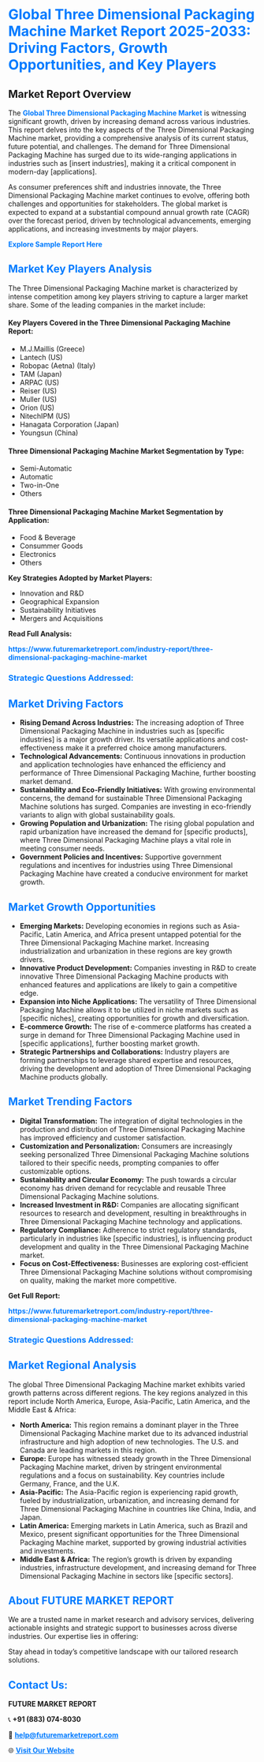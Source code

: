 <h1 style="color: #007BFF;">Global Three Dimensional Packaging Machine Market Report 2025-2033: Driving Factors, Growth Opportunities, and Key Players</h1>

<section id="overview">
<h2>Market Report Overview</h2>
<p>The <a href="https://www.futuremarketreport.com/industry-report/three-dimensional-packaging-machine-market" style="color: #007BFF; text-decoration: none;"><strong>Global Three Dimensional Packaging Machine Market</strong></a> is witnessing significant growth, driven by increasing demand across various industries. This report delves into the key aspects of the Three Dimensional Packaging Machine market, providing a comprehensive analysis of its current status, future potential, and challenges. The demand for Three Dimensional Packaging Machine has surged due to its wide-ranging applications in industries such as [insert industries], making it a critical component in modern-day [applications].</p>
<p>As consumer preferences shift and industries innovate, the Three Dimensional Packaging Machine market continues to evolve, offering both challenges and opportunities for stakeholders. The global market is expected to expand at a substantial compound annual growth rate (CAGR) over the forecast period, driven by technological advancements, emerging applications, and increasing investments by major players.</p>
</section>

<section id="overview">
<p><a href="https://www.futuremarketreport.com/request-sample/reportId=52802" style="color: #007BFF; text-decoration: none;"><strong>Explore Sample Report Here</strong></a></p>
</section>

<section id="key-players">
<h2 style="color: #007BFF;">Market Key Players Analysis</h2>
<p>The Three Dimensional Packaging Machine market is characterized by intense competition among key players striving to capture a larger market share. Some of the leading companies in the market include:</p>
<h4>Key Players Covered in the Three Dimensional Packaging Machine Report:</h4>
<ul><li>M.J.Maillis (Greece)</li><li>Lantech (US)</li><li>Robopac (Aetna) (Italy)</li><li>TAM (Japan)</li><li>ARPAC (US)</li><li>Reiser (US)</li><li>Muller (US)</li><li>Orion (US)</li><li>NitechIPM (US)</li><li>Hanagata Corporation (Japan)</li><li>Youngsun (China)</li></ul>
<h4>Three Dimensional Packaging Machine Market Segmentation by Type:</h4>
<ul><li>Semi-Automatic</li><li>Automatic</li><li>Two-in-One</li><li>Others</li></ul>

<h4>Three Dimensional Packaging Machine Market Segmentation by Application:</h4>
<ul><li>Food &amp; Beverage</li><li>Consummer Goods</li><li>Electronics</li><li>Others</li></ul>
<p><strong>Key Strategies Adopted by Market Players:</strong></p>
<ul>
<li>Innovation and R&D</li>
<li>Geographical Expansion</li>
<li>Sustainability Initiatives</li>
<li>Mergers and Acquisitions</li>
</ul>
</section>

<section>
<p><strong>Read Full Analysis: </strong></p><a href="https://www.futuremarketreport.com/industry-report/three-dimensional-packaging-machine-market" style="color: #007BFF; text-decoration: none;"><strong>https://www.futuremarketreport.com/industry-report/three-dimensional-packaging-machine-market</strong></a>
<h3 style="color: #007BFF;">Strategic Questions Addressed:</h3>
</section>

<section id="driving-factors">
<h2 style="color: #007BFF;">Market Driving Factors</h2>
<ul>
<li><strong>Rising Demand Across Industries:</strong> The increasing adoption of Three Dimensional Packaging Machine in industries such as [specific industries] is a major growth driver. Its versatile applications and cost-effectiveness make it a preferred choice among manufacturers.</li>
<li><strong>Technological Advancements:</strong> Continuous innovations in production and application technologies have enhanced the efficiency and performance of Three Dimensional Packaging Machine, further boosting market demand.</li>
<li><strong>Sustainability and Eco-Friendly Initiatives:</strong> With growing environmental concerns, the demand for sustainable Three Dimensional Packaging Machine solutions has surged. Companies are investing in eco-friendly variants to align with global sustainability goals.</li>
<li><strong>Growing Population and Urbanization:</strong> The rising global population and rapid urbanization have increased the demand for [specific products], where Three Dimensional Packaging Machine plays a vital role in meeting consumer needs.</li>
<li><strong>Government Policies and Incentives:</strong> Supportive government regulations and incentives for industries using Three Dimensional Packaging Machine have created a conducive environment for market growth.</li>
</ul>
</section>

<section id="growth-opportunities">
<h2 style="color: #007BFF;">Market Growth Opportunities</h2>
<ul>
<li><strong>Emerging Markets:</strong> Developing economies in regions such as Asia-Pacific, Latin America, and Africa present untapped potential for the Three Dimensional Packaging Machine market. Increasing industrialization and urbanization in these regions are key growth drivers.</li>
<li><strong>Innovative Product Development:</strong> Companies investing in R&D to create innovative Three Dimensional Packaging Machine products with enhanced features and applications are likely to gain a competitive edge.</li>
<li><strong>Expansion into Niche Applications:</strong> The versatility of Three Dimensional Packaging Machine allows it to be utilized in niche markets such as [specific niches], creating opportunities for growth and diversification.</li>
<li><strong>E-commerce Growth:</strong> The rise of e-commerce platforms has created a surge in demand for Three Dimensional Packaging Machine used in [specific applications], further boosting market growth.</li>
<li><strong>Strategic Partnerships and Collaborations:</strong> Industry players are forming partnerships to leverage shared expertise and resources, driving the development and adoption of Three Dimensional Packaging Machine products globally.</li>
</ul>
</section>

<section id="trending-factors">
<h2 style="color: #007BFF;">Market Trending Factors</h2>
<ul>
<li><strong>Digital Transformation:</strong> The integration of digital technologies in the production and distribution of Three Dimensional Packaging Machine has improved efficiency and customer satisfaction.</li>
<li><strong>Customization and Personalization:</strong> Consumers are increasingly seeking personalized Three Dimensional Packaging Machine solutions tailored to their specific needs, prompting companies to offer customizable options.</li>
<li><strong>Sustainability and Circular Economy:</strong> The push towards a circular economy has driven demand for recyclable and reusable Three Dimensional Packaging Machine solutions.</li>
<li><strong>Increased Investment in R&D:</strong> Companies are allocating significant resources to research and development, resulting in breakthroughs in Three Dimensional Packaging Machine technology and applications.</li>
<li><strong>Regulatory Compliance:</strong> Adherence to strict regulatory standards, particularly in industries like [specific industries], is influencing product development and quality in the Three Dimensional Packaging Machine market.</li>
<li><strong>Focus on Cost-Effectiveness:</strong> Businesses are exploring cost-efficient Three Dimensional Packaging Machine solutions without compromising on quality, making the market more competitive.</li>
</ul>
</section>

<section>
<p><strong>Get Full Report: </strong></p><a href="https://www.futuremarketreport.com/industry-report/three-dimensional-packaging-machine-market" style="color: #007BFF; text-decoration: none;"><strong>https://www.futuremarketreport.com/industry-report/three-dimensional-packaging-machine-market</strong></a>
<h3 style="color: #007BFF;">Strategic Questions Addressed:</h3>
</section>


<section id="regional-analysis">
<h2 style="color: #007BFF;">Market Regional Analysis</h2>
<p>The global Three Dimensional Packaging Machine market exhibits varied growth patterns across different regions. The key regions analyzed in this report include North America, Europe, Asia-Pacific, Latin America, and the Middle East & Africa:</p>
<ul>
<li><strong>North America:</strong> This region remains a dominant player in the Three Dimensional Packaging Machine market due to its advanced industrial infrastructure and high adoption of new technologies. The U.S. and Canada are leading markets in this region.</li>
<li><strong>Europe:</strong> Europe has witnessed steady growth in the Three Dimensional Packaging Machine market, driven by stringent environmental regulations and a focus on sustainability. Key countries include Germany, France, and the U.K.</li>
<li><strong>Asia-Pacific:</strong> The Asia-Pacific region is experiencing rapid growth, fueled by industrialization, urbanization, and increasing demand for Three Dimensional Packaging Machine in countries like China, India, and Japan.</li>
<li><strong>Latin America:</strong> Emerging markets in Latin America, such as Brazil and Mexico, present significant opportunities for the Three Dimensional Packaging Machine market, supported by growing industrial activities and investments.</li>
<li><strong>Middle East & Africa:</strong> The region’s growth is driven by expanding industries, infrastructure development, and increasing demand for Three Dimensional Packaging Machine in sectors like [specific sectors].</li>
</ul>
</section>

<footer>
<h2 style="color: #007BFF;">About FUTURE MARKET REPORT</h2>
<p>We are a trusted name in market research and advisory services, delivering actionable insights and strategic support to businesses across diverse industries. Our expertise lies in offering:</p>

<p>Stay ahead in today’s competitive landscape with our tailored research solutions.</p>

<h2 style="color: #007BFF;">Contact Us:</h2>
<p><strong>FUTURE MARKET REPORT</strong></p>
<p>📞 <strong>+91 (883) 074-8030</strong></p>
<p>📧 <strong><a href="mailto:help@futuremarketreport.com" style="color: #007BFF;">help@futuremarketreport.com</a></strong></p>
<p>🌐 <strong><a href="https://www.futuremarketreport.com/" style="color: #007BFF;">Visit Our Website</a></strong></p>
</footer>